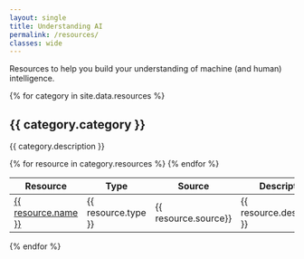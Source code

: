 ```yaml
---
layout: single
title: Understanding AI
permalink: /resources/
classes: wide
---
```

Resources to help you build your understanding of machine (and human) intelligence.

{% for category in site.data.resources %}
  <h2>{{ category.category }}</h2>
  <p>{{ category.description }}</p>
  
  <table class="resources-table">
    <thead>
      <tr>
        <th>Resource</th>
        <th>Type</th>
        <th>Source</th>
        <th>Description</th>
      </tr>
    </thead>
    <tbody>
      {% for resource in category.resources %}
        <tr>
          <td><a href="{{ resource.url }}">{{ resource.name }}</a></td>
          <td><span class="badge badge-{{ resource.type }}">{{ resource.type }}</span></td>
          <td>{{ resource.source}}</td>
          <td>{{ resource.description }}</td>
        </tr>
      {% endfor %}
    </tbody>
  </table>
{% endfor %}

